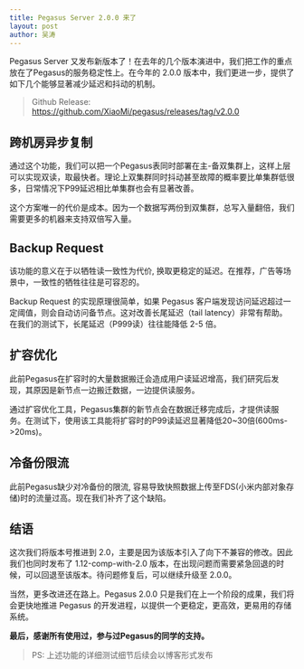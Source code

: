 ```yaml
---
title: Pegasus Server 2.0.0 来了
layout: post
author: 吴涛
---
```


Pegasus Server 又发布新版本了！在去年的几个版本演进中，我们把工作的重点放在了Pegasus的服务稳定性上。在今年的 2.0.0 版本中，我们更进一步，提供了如下几个能够显著减少延迟和抖动的机制。

> Github Release: <https://github.com/XiaoMi/pegasus/releases/tag/v2.0.0>

## 跨机房异步复制

通过这个功能，我们可以把一个Pegasus表同时部署在主-备双集群上，这样上层可以实现双读，取最快者。理论上双集群同时抖动甚至故障的概率要比单集群低很多，日常情况下P99延迟相比单集群也会有显著改善。

这个方案唯一的代价是成本。因为一个数据写两份到双集群，总写入量翻倍，我们需要更多的机器来支持双倍写入量。

## Backup Request

该功能的意义在于以牺牲读一致性为代价, 换取更稳定的延迟。在推荐，广告等场景中，一致性的牺牲往往是可容忍的。

Backup Request 的实现原理很简单，如果 Pegasus 客户端发现访问延迟超过一定阈值，则会自动访问备节点。这对改善长尾延迟（tail latency）非常有帮助。在我们的测试下，长尾延迟（P999读）往往能降低 2-5 倍。

## 扩容优化

此前Pegasus在扩容时的大量数据搬迁会造成用户读延迟增高，我们研究后发现，其原因是新节点一边搬迁数据，一边提供读服务。

通过扩容优化工具，Pegasus集群的新节点会在数据迁移完成后，才提供读服务。在测试下，使用该工具能将扩容时的P99读延迟显著降低20~30倍(600ms->20ms)。

## 冷备份限流

此前Pegasus缺少对冷备份的限流, 容易导致快照数据上传至FDS(小米内部对象存储)时的流量过高。现在我们补齐了这个缺陷。

## 结语

这次我们将版本号推进到 2.0，主要是因为该版本引入了向下不兼容的修改。因此我们也同时发布了 1.12-comp-with-2.0 版本，在出现问题而需要紧急回退的时候，可以回退至该版本。待问题修复后，可以继续升级至 2.0.0。

当然，更多改进还在路上。Pegasus 2.0.0 只是我们在上一个阶段的成果，我们将会更快地推进 Pegasus 的开发进程，以提供一个更稳定，更高效，更易用的存储系统。

**最后，感谢所有使用过，参与过Pegasus的同学的支持。**

> PS: 上述功能的详细测试细节后续会以博客形式发布
